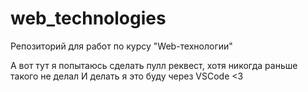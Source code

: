 # web_technologies
Репозиторий для работ по курсу "Web-технологии"

А вот тут я попытаюсь сделать пулл реквест, хотя никогда раньше такого не делал
И делать я это буду через VSCode <3
